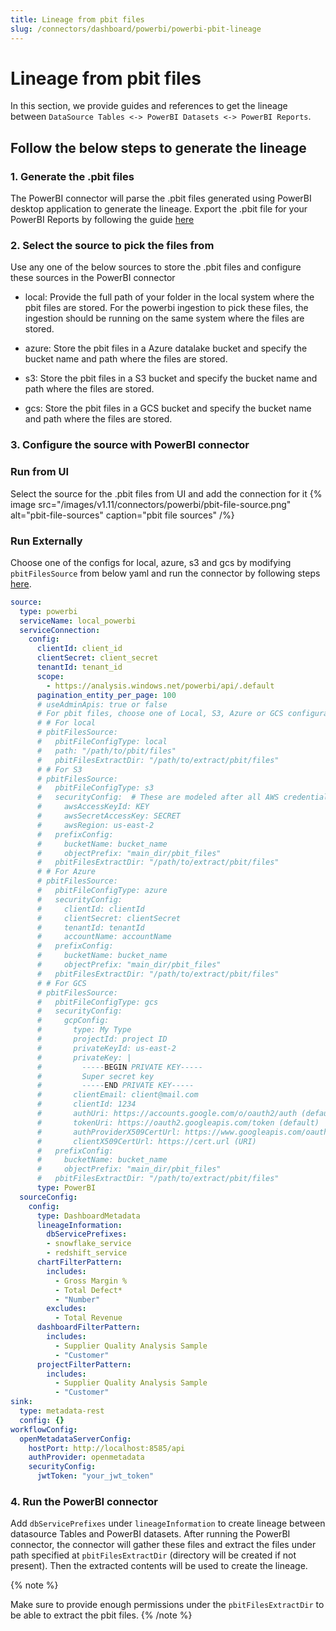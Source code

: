 ```yaml
---
title: Lineage from pbit files
slug: /connectors/dashboard/powerbi/powerbi-pbit-lineage
---
```


# Lineage from pbit files

In this section, we provide guides and references to get the lineage between `DataSource Tables <-> PowerBI Datasets <-> PowerBI Reports`.

## Follow the below steps to generate the lineage

### 1. Generate the .pbit files
The PowerBI connector will parse the .pbit files generated using PowerBI desktop application to generate the lineage.
Export the .pbit file for your PowerBI Reports by following the guide [here](https://learn.microsoft.com/en-us/power-bi/create-reports/desktop-templates#creating-report-templates)

### 2. Select the source to pick the files from
Use any one of the below sources to store the .pbit files and configure these sources in the PowerBI connector

- local: Provide the full path of your folder in the local system where the pbit files are stored. For the powerbi ingestion to pick these files, the ingestion should be running on the same system where the files are stored.

- azure: Store the pbit files in a Azure datalake bucket and specify the bucket name and path where the files are stored.

- s3: Store the pbit files in a S3 bucket and specify the bucket name and path where the files are stored.

- gcs: Store the pbit files in a GCS bucket and specify the bucket name and path where the files are stored.

### 3. Configure the source with PowerBI connector
### Run from UI
Select the source for the .pbit files from UI and add the connection for it
{% image
  src="/images/v1.11/connectors/powerbi/pbit-file-source.png"
  alt="pbit-file-sources"
  caption="pbit file sources"
 /%}

 ### Run Externally

Choose one of the configs for local, azure, s3 and gcs by modifying `pbitFilesSource` from below yaml and run the connector by following steps [here](/connectors/dashboard/powerbi/yaml).

```yaml
source:
  type: powerbi
  serviceName: local_powerbi
  serviceConnection:
    config:
      clientId: client_id
      clientSecret: client_secret
      tenantId: tenant_id
      scope:
        - https://analysis.windows.net/powerbi/api/.default
      pagination_entity_per_page: 100
      # useAdminApis: true or false
      # For pbit files, choose one of Local, S3, Azure or GCS configurations
      # # For local
      # pbitFilesSource:
      #   pbitFileConfigType: local
      #   path: "/path/to/pbit/files"
      #   pbitFilesExtractDir: "/path/to/extract/pbit/files"
      # # For S3
      # pbitFilesSource:
      #   pbitFileConfigType: s3
      #   securityConfig:  # These are modeled after all AWS credentials
      #     awsAccessKeyId: KEY
      #     awsSecretAccessKey: SECRET
      #     awsRegion: us-east-2
      #   prefixConfig:
      #     bucketName: bucket_name
      #     objectPrefix: "main_dir/pbit_files"
      #   pbitFilesExtractDir: "/path/to/extract/pbit/files"
      # # For Azure
      # pbitFilesSource:
      #   pbitFileConfigType: azure
      #   securityConfig:
      #     clientId: clientId
      #     clientSecret: clientSecret
      #     tenantId: tenantId
      #     accountName: accountName
      #   prefixConfig:
      #     bucketName: bucket_name
      #     objectPrefix: "main_dir/pbit_files"
      #   pbitFilesExtractDir: "/path/to/extract/pbit/files"
      # # For GCS
      # pbitFilesSource:
      #   pbitFileConfigType: gcs
      #   securityConfig:
      #     gcpConfig:
      #       type: My Type
      #       projectId: project ID
      #       privateKeyId: us-east-2
      #       privateKey: |
      #         -----BEGIN PRIVATE KEY-----
      #         Super secret key
      #         -----END PRIVATE KEY-----
      #       clientEmail: client@mail.com
      #       clientId: 1234
      #       authUri: https://accounts.google.com/o/oauth2/auth (default)
      #       tokenUri: https://oauth2.googleapis.com/token (default)
      #       authProviderX509CertUrl: https://www.googleapis.com/oauth2/v1/certs (default)
      #       clientX509CertUrl: https://cert.url (URI)
      #   prefixConfig:
      #     bucketName: bucket_name
      #     objectPrefix: "main_dir/pbit_files"
      #   pbitFilesExtractDir: "/path/to/extract/pbit/files"
      type: PowerBI
  sourceConfig:
    config:
      type: DashboardMetadata
      lineageInformation:
        dbServicePrefixes:
        - snowflake_service
        - redshift_service
      chartFilterPattern:
        includes:
          - Gross Margin %
          - Total Defect*
          - "Number"
        excludes:
          - Total Revenue
      dashboardFilterPattern:
        includes:
          - Supplier Quality Analysis Sample
          - "Customer"
      projectFilterPattern:
        includes:
          - Supplier Quality Analysis Sample
          - "Customer"
sink:
  type: metadata-rest
  config: {}
workflowConfig:
  openMetadataServerConfig:
    hostPort: http://localhost:8585/api
    authProvider: openmetadata
    securityConfig:
      jwtToken: "your_jwt_token"
```

### 4. Run the PowerBI connector
Add  `dbServicePrefixes` under `lineageInformation` to create lineage between datasource Tables and PowerBI datasets.
After running the PowerBI connector, the connector will gather these files and extract the files under path specified at `pbitFilesExtractDir` (directory will be created if not present). Then the extracted contents will be used to create the lineage.

{% note %} 

Make sure to provide enough permissions under the `pbitFilesExtractDir` to be able to extract the pbit files.
{% /note %}

